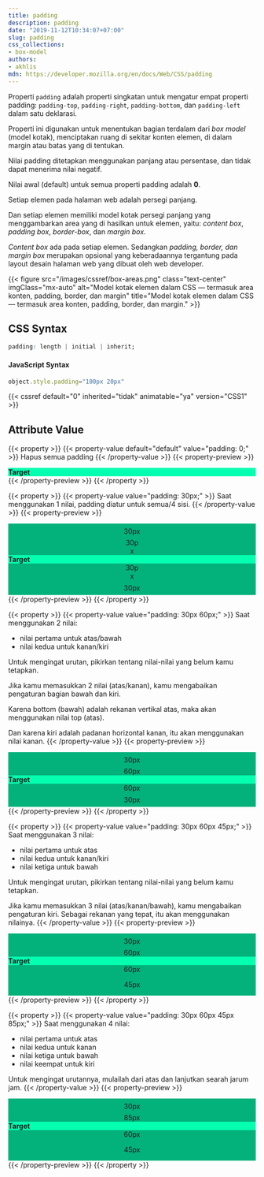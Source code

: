 ```yaml
---
title: padding
description: padding
date: "2019-11-12T10:34:07+07:00"
slug: padding
css_collections:
- box-model
authors:
- akhlis
mdn: https://developer.mozilla.org/en/docs/Web/CSS/padding
---
```


Properti `padding` adalah properti singkatan untuk mengatur empat properti padding: `padding-top`, `padding-right`,
`padding-bottom`, dan `padding-left` dalam satu deklarasi.

Properti ini digunakan untuk menentukan bagian terdalam dari _box model_ (model kotak), menciptakan ruang di sekitar
konten elemen, di dalam margin atau batas yang di tentukan.

Nilai padding ditetapkan menggunakan panjang atau persentase, dan tidak dapat menerima nilai negatif.

Nilai awal (default) untuk semua properti padding adalah __0__.

Setiap elemen pada halaman web adalah persegi panjang.

Dan setiap elemen memiliki model kotak persegi panjang yang menggambarkan area yang di hasilkan untuk elemen, yaitu:
_content box_, _padding box_, _border-box_, dan _margin box_.

_Content box_ ada pada setiap elemen. Sedangkan _padding, border, dan margin box_ merupakan opsional yang keberadaannya
tergantung pada layout desain halaman web yang dibuat oleh web developer.

{{< figure src="/images/cssref/box-areas.png" class="text-center" imgClass="mx-auto" alt="Model kotak elemen dalam CSS — termasuk area konten, padding, border, dan margin" title="Model kotak elemen dalam CSS — termasuk area konten, padding, border, dan margin." >}}

## CSS Syntax
```css
padding: length | initial | inherit;
```

#### JavaScript Syntax
```js
object.style.padding="100px 20px"
```
{{< cssref default="0" inherited="tidak" animatable="ya" version="CSS1" >}}

## Attribute Value

{{< property >}}
{{< property-value default="default" value="padding: 0;" >}}
Hapus semua padding
{{< /property-value >}}
{{< property-preview >}}
<div class="property__example padding text-sm" id="padding-0">
  <div class="square square--top"></div>
  <div class="padding-container">
    <div class="square square--left"></div>
    <div class="block block--alpha text-sm leading-tight bg-green-100"><strong>Target </strong></div>
    <div class="square square--right"></div>
  </div>
  <div class="square square--bottom"></div>
</div>
{{< /property-preview >}}
{{< /property >}}

{{< property >}}
{{< property-value value="padding: 30px;" >}}
Saat menggunakan 1 nilai, padding diatur untuk semua/4 sisi.
{{< /property-value >}}
{{< property-preview >}}
<div class="property__example padding text-sm" id="padding-30px">
  <div class="square square--top"></div>
  <div class="padding-container flex items-stretch">
    <div class="square square--left"></div>
    <div class="block block--alpha flex-grow flex-shrink text-sm leading-tight bg-green-100"><strong>Target </strong></div>
    <div class="square square--right"></div>
  </div>
  <div class="square square--bottom"></div>
</div>
{{< /property-preview >}}
{{< /property >}}

{{< property >}}
{{< property-value value="padding: 30px 60px;" >}}
Saat menggunakan 2 nilai:

- nilai pertama untuk atas/bawah
- nilai kedua untuk kanan/kiri

Untuk mengingat urutan, pikirkan tentang nilai-nilai yang belum kamu tetapkan.

Jika kamu memasukkan 2 nilai (atas/kanan), kamu mengabaikan pengaturan bagian bawah dan kiri.

Karena bottom (bawah) adalah rekanan vertikal atas, maka akan menggunakan nilai top (atas).

Dan karena kiri adalah padanan horizontal kanan, itu akan menggunakan nilai kanan.
{{< /property-value >}}
{{< property-preview >}}
<div class="property__example padding text-sm" id="padding-30px-60px">
  <div class="square square--top"></div>
  <div class="padding-container flex items-stretch">
    <div class="square square--left"></div>
    <div class="block block--alpha flex-grow flex-shrink text-sm leading-tight bg-green-100"><strong>Target </strong></div>
    <div class="square square--right"></div>
  </div>
  <div class="square square--bottom"></div>
</div>
{{< /property-preview >}}
{{< /property >}}

{{< property >}}
{{< property-value value="padding: 30px 60px 45px;" >}}
Saat menggunakan 3 nilai:

- nilai pertama untuk atas
- nilai kedua untuk kanan/kiri
- nilai ketiga untuk bawah

Untuk mengingat urutan, pikirkan tentang nilai-nilai yang belum kamu tetapkan.

Jika kamu memasukkan 3 nilai (atas/kanan/bawah), kamu mengabaikan pengaturan kiri. Sebagai rekanan yang tepat, itu akan
menggunakan nilainya.
{{< /property-value >}}
{{< property-preview >}}
<div class="property__example padding text-sm" id="padding-30px-60px-45px">
  <div class="square square--top"></div>
  <div class="padding-container flex items-stretch">
    <div class="square square--left"></div>
    <div class="block block--alpha flex-grow flex-shrink text-sm leading-tight bg-green-100"><strong>Target </strong></div>
    <div class="square square--right"></div>
  </div>
  <div class="square square--bottom"></div>
</div>
{{< /property-preview >}}
{{< /property >}}

{{< property >}}
{{< property-value value="padding: 30px 60px 45px 85px;" >}}
Saat menggunakan 4 nilai:

- nilai pertama untuk atas
- nilai kedua untuk kanan
- nilai ketiga untuk bawah
- nilai keempat untuk kiri

Untuk mengingat urutannya, mulailah dari atas dan lanjutkan searah jarum jam.
{{< /property-value >}}
{{< property-preview >}}
<div class="property__example padding text-sm" id="padding-30px-60px-45px-85px">
  <div class="square square--top"></div>
  <div class="padding-container flex items-stretch">
    <div class="square square--left"></div>
    <div class="block block--alpha flex-grow flex-shrink text-sm leading-tight bg-green-100"><strong>Target </strong></div>
    <div class="square square--right"></div>
  </div>
  <div class="square square--bottom"></div>
</div>
{{< /property-preview >}}
{{< /property >}}

<style type="text/css">
  .padding {
    background: #05ffb0;
    padding: 0;
  }

  .padding .square {
    align-items: center;
    background: rgba(0, 0, 0, 0.3);
    border-radius: 0;
    display: flex;
    height: auto;
    justify-content: center;
    text-align: center;
    width: auto;
  }

  #padding-0 .box {
    display: none;
  }

  #padding-30px .square--top {
    height: 30px;
  }

  #padding-30px .square--top:before {
    content: "30px";
  }

  #padding-30px .square--bottom {
    height: 30px;
  }

  #padding-30px .square--bottom:before {
    content: "30px";
  }

  #padding-30px .square--left:before {
    content: "30px";
    width: 30px;
  }

  #padding-30px .square--right:before {
    content: "30px";
    width: 30px;
  }

  #padding-30px-60px .square--top {
    height: 30px;
  }

  #padding-30px-60px .square--top:before {
    content: "30px";
  }

  #padding-30px-60px .square--bottom {
    height: 30px;
  }

  #padding-30px-60px .square--bottom:before {
    content: "30px";
  }

  #padding-30px-60px .square--left:before {
    content: "60px";
    width: 60px;
  }

  #padding-30px-60px .square--right:before {
    content: "60px";
    width: 60px;
  }

  #padding-30px-60px-45px .square--top {
    height: 30px;
  }

  #padding-30px-60px-45px .square--top:before {
    content: "30px";
  }

  #padding-30px-60px-45px .square--bottom {
    height: 45px;
  }

  #padding-30px-60px-45px .square--bottom:before {
    content: "45px";
  }

  #padding-30px-60px-45px .square--left:before {
    content: "60px";
    width: 60px;
  }

  #padding-30px-60px-45px .square--right:before {
    content: "60px";
    width: 60px;
  }

  #padding-30px-60px-45px-85px .square--top {
    height: 30px;
  }

  #padding-30px-60px-45px-85px .square--top:before {
    content: "30px";
  }

  #padding-30px-60px-45px-85px .square--bottom {
    height: 45px;
  }

  #padding-30px-60px-45px-85px .square--bottom:before {
    content: "45px";
  }

  #padding-30px-60px-45px-85px .square--left:before {
    content: "85px";
    width: 85px;
  }

  #padding-30px-60px-45px-85px .square--right:before {
    content: "60px";
    width: 60px;
  }
</style>